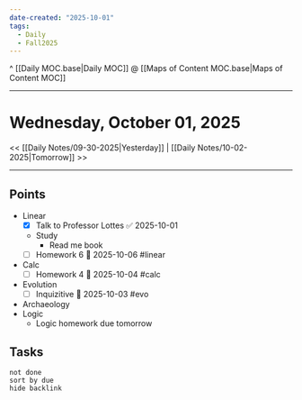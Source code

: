 ```yaml
---
date-created: "2025-10-01"
tags:
  - Daily
  - Fall2025
---
```

^ [[Daily MOC.base|Daily MOC]]
@ [[Maps of Content MOC.base|Maps of Content MOC]]

---
# Wednesday, October 01, 2025
<< [[Daily Notes/09-30-2025|Yesterday]] | [[Daily Notes/10-02-2025|Tomorrow]] >>

---
## Points
- Linear
	- [x] Talk to Professor Lottes ✅ 2025-10-01
	- Study
		- Read me book
	- [ ] Homework 6 📅 2025-10-06 #linear
- Calc
	- [ ] Homework 4 📅 2025-10-04 #calc 
- Evolution
	- [ ] Inquizitive 🛫 2025-10-03 #evo
- Archaeology
- Logic
	- Logic homework due tomorrow 

## Tasks
```tasks
not done
sort by due
hide backlink
```
